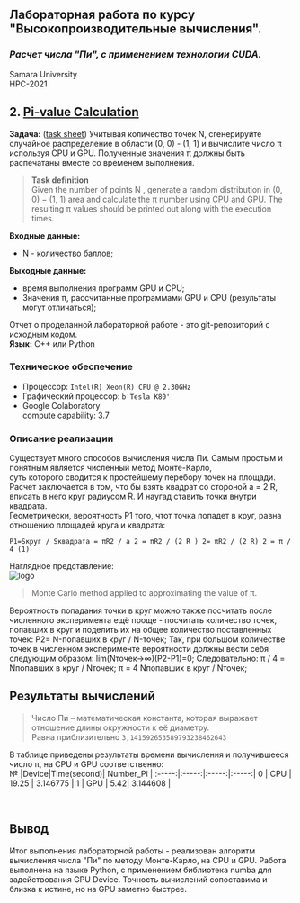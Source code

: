 ## Лабораторная работа по курсу "Высокопроизводительные вычисления".<br/>
### *Расчет числа "Пи", с применением технологии CUDA.* <br/>
Samara University <br/>
HPC-2021

## 2. [Pi-value Calculation](https://github.com/Dark-MonkGI/Laboratory-work/blob/51c1e0001ae9fffcd929a43fc43212b06fd1a336/2.%20Pi-value%20Calculation/Pi-value%20Calculation_ILia.ipynb)

**Задача:**  ([task sheet](https://github.com/Dark-MonkGI/Laboratory-work/blob/bafbfd483324ca251402b1dfc29284cf6f80fd7f/2.%20Pi-value%20Calculation/pi_monte_carlo.pdf))  Учитывая количество точек N, сгенерируйте случайное распределение в области (0, 0) - (1, 1) и вычислите число π
используя CPU и GPU. Полученные значения π должны быть распечатаны вместе со временем выполнения.<br/>
> **Task definition** <br/>
> Given the number of points N , generate a random distribution in (0, 0) − (1, 1) area and calculate the π number
>using CPU and GPU. The resulting π values should be printed out along with the execution times.<br/>

**Входные данные:** <br/>
- N - количество баллов;<br/>

**Выходные данные:** <br/>
- время выполнения программ GPU и CPU;<br/>
- Значения π, рассчитанные программами GPU и CPU (результаты могут отличаться);<br/>

Отчет о проделанной лабораторной работе - это git-репозиторий с исходным кодом.<br/>
**Язык:**  C++ или Python <br/> 

###  **Техническое обеспечение** <br/>
-  Процессор: `Intel(R) Xeon(R) CPU @ 2.30GHz`<br/>
-  Графический процессор: `b'Tesla K80'` <br/>
-  Google Colaboratory <br/>
   compute capability: 3.7 <br/>
   
###  **Описание реализации** 

Существует много способов вычисления числа Пи. Самым простым и понятным является численный метод Монте-Карло,<br/>
суть которого сводится к простейшему перебору точек на площади.<br/>
Расчет заключается в том, что бы взять квадрат со стороной a = 2 R, вписать в него круг радиусом R. И наугад ставить точки внутри квадрата.<br/>
Геометрически, вероятность P1 того, чтот точка попадет в круг, равна отношению площадей круга и квадрата:<br/>

   `P1=Sкруг / Sквадрата = πR2 / a 2 = πR2 / (2 R ) 2= πR2 / (2 R) 2 = π / 4 (1)`

Наглядное представление:<br/>
![logo](https://habrastorage.org/getpro/habr/post_images/011/ef8/989/011ef8989001df204b33142805371d9b.gif)
> Monte Carlo method applied to approximating the value of π.

Вероятность попадания точки в круг можно также посчитать после численного эксперимента ещё проще - посчитать количество точек, попавших в круг и поделить их на общее количество поставленных точек:
P2= N-попавших в круг / N-точек;
Так, при большом количестве точек в численном эксперименте вероятности должны вести себя cледующим образом:
lim(Nточек→∞)⁡(P2-P1)=0;
Следовательно:
π / 4 = Nпопавших в круг / Nточек;
π = 4 Nпопавших в круг / Nточек; 

##  **Результаты вычислений** <br/>
> Число Пи – математическая константа, которая выражает отношение длины окружности к её диаметру.<br/>
> Равна приблизительно `3,141592653589793238462643`<br/>

В таблице приведены результаты времени вычисления и получившееся число π, на CPU и GPU соответственно:  
 	 № |Device|Time(second)| Number_Pi | 
:-----:|:-----:|:-----:|:-----:|
0 | CPU | 19.25 | 3.146775 |
1 | GPU | 5.42| 3.144608 |

<br/> 

 ##  **Вывод**<br/> 
Итог выполнения лабораторной работы - реализован алгоритм вычисления числа "Пи" по методу Монте-Карло, на CPU и GPU.
Работа выполнена на языке Python, с применением библиотека numba для задействования GPU Device.
Точность вычислений сопоставима и близка к истине, но на GPU заметно быстрее.


    
    
